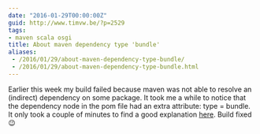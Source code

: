 ```yaml
---
date: "2016-01-29T00:00:00Z"
guid: http://www.timvw.be/?p=2529
tags:
- maven scala osgi
title: About maven dependency type 'bundle'
aliases:
 - /2016/01/29/about-maven-dependency-type-bundle/
 - /2016/01/29/about-maven-dependency-type-bundle.html
---
```

Earlier this week my build failed because maven was not able to resolve an (indirect) dependency on some package. It took me a while to notice that the dependency node in the pom file had an extra attribute: type = bundle. It only took a couple of minutes to find a good explanation [here](http://stackoverflow.com/questions/14913615/osgi-bundle-vs-jar-dependency). Build fixed 😉
